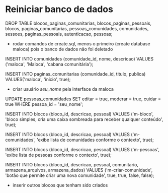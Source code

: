 # Reiniciar banco de dados

DROP TABLE blocos_paginas_comunitarias, blocos_paginas_pessoais, blocos, paginas_comunitarias, pessoas_comunidades, comunidades, sessoes, paginas_pessoais, autenticacao, pessoas;

- rodar comandos de create.sql, menos o primeiro (create database maloca) pois o banco de dados não foi deletado

INSERT INTO comunidades (comunidade_id, nome, descricao) VALUES ('maloca', 'Maloca', 'cabana comunitária');

INSERT INTO paginas_comunitarias (comunidade_id, titulo, publica) VALUES('maloca', 'início', true);

- criar usuário *seu_nome* pela interface da maloca

UPDATE pessoas_comunidades SET editar = true, moderar = true, cuidar = true WHERE pessoa_id = 'seu_nome';

INSERT INTO blocos (bloco_id, descricao, pessoal) VALUES ('m-bloco', 'bloco simples, cria uma caixa sombreada para receber qualquer conteúdo', true);

INSERT INTO blocos (bloco_id, descricao, pessoal) VALUES ('m-comunidades', 'exibe lista de comunidades conforme o contexto', true);

INSERT INTO blocos (bloco_id, descricao, pessoal) VALUES ('m-pessoas', 'exibe lista de pessoas conforme o contexto', true);

INSERT INTO blocos (bloco_id, descricao, pessoal, comunitario, armazena_arquivos, armazena_dados) VALUES ('m-criar-comunidade', 'botão que permite criar uma nova comunidade', true, true, false, false);

- inserir outros blocos que tenham sido criados